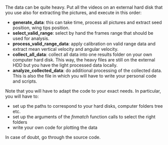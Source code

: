 The data can be quite heavy. Put all the videos on an external hard disk that you use also for extracting the pictures, and execute in this order:

- **generate_data**: this can take time, process all pictures and extract seed position, wing tips position.
- **select_valid_range**: select by hand the frames range that should be used for analysis.
- **process_valid_range_data**: apply calibration on valid range data and extract mean vertical velocity and angular velocity.
- **collect_all_data**: collect all data into one results folder on your own computer hard disk. This way, the heavy files are still on the external HDD but you have the light processed data locally.
- **analyze_collected_data**: do additional processing of the collected data. This is also the file in which you will have to write your personal code and scripts.

Note that you will have to adapt the code to your exact needs. In particular, you will have to:

- set up the paths to correspond to your hard disks, computer folders tree etc.
- set up the arguments of the *fnmatch* function calls to select the right folders
- write your own code for plotting the data

In case of doubt, go through the source code.

